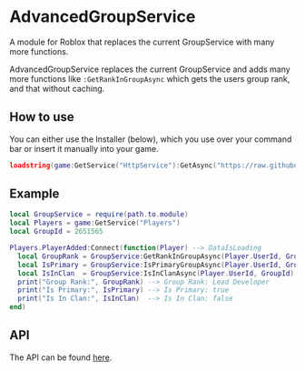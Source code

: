 # AdvancedGroupService
A module for Roblox that replaces the current GroupService with many more functions.

AdvancedGroupService replaces the current GroupService and adds many more functions like `:GetRankInGroupAsync` which gets the users group rank, and that without caching.

## How to use
You can either use the Installer (below), which you use over your command bar or insert it manually into your game.
```lua
loadstring(game:GetService("HttpService"):GetAsync("https://raw.githubusercontent.com/DataIsLoading/AdvancedGroupService/master/Installer.lua"))()
```

## Example
```lua
local GroupService = require(path.to.module)
local Players = game:GetService("Players")
local GroupId = 2651565

Players.PlayerAdded:Connect(function(Player) --> DataIsLoading
  local GroupRank = GroupService:GetRankInGroupAsync(Player.UserId, GroupId)
  local IsPrimary = GroupService:IsPrimaryGroupAsync(Player.UserId, GroupId)
  local IsInClan  = GroupService:IsInClanAsync(Player.UserId, GroupId)
  print("Group Rank:", GroupRank) --> Group Rank: Lead Developer
  print("Is Primary:", IsPrimary) --> Is Primary: true
  print("Is In Clan:", IsInClan)  --> Is In Clan: false
end)
```

## API
The API can be found [here](http://www.dataisloading.xyz/AdvancedGroupService/api-reference/class/AdvancedGroupService).
